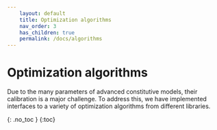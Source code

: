 ```yaml
---
    layout: default
    title: Optimization algorithms
    nav_order: 3
    has_children: true
    permalink: /docs/algorithms
---
```

# Optimization algorithms

Due to the many parameters of advanced constitutive models, their calibration is a major challenge. To address this, we have implemented interfaces to a variety of optimization algorithms from different libraries.

{: .no_toc }
{:toc}